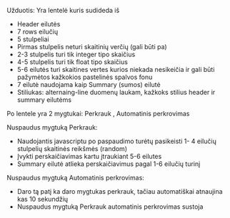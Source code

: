 Užduotis:
Yra lentelė kuris sudideda iš
- Header eilutės
- 7 rows eilučių
- 5 stulpeliai
- Pirmas stulpelis neturi skaitinių verčių (gali būti pa)
- 2-3 stulpelis turi tik integer tipo skaičius
- 4-5 stulpelis turi tik float tipo skaičius
- 5-6 eilutės turi skaitines vertes kurios niekada nesikeičia ir gali būti pažymėtos kažkokios pastelinės spalvos fonu
- 7 eilutė naudojama kaip Summary (sumos) eilutė
- Stiliukas: alternaing-line duomenų laukam, kažkoks stilius header ir summary eilutėms

Po lentele yra 2 mygtukai: Perkrauk , Automatinis perkrovimas

Nuspaudus mygtuką Perkrauk:
- Naudojantis javascriptu po paspaudimo turėtų pasikeisti 1- 4 eilučių stulpelių skaitinės reikšmės (random)
- Įvykti perskaičiavimas kartu įtraukiant 5-6 eilutes
- Summary eilutė atlieka perskaičiavimus pagal 1-6 eilučių turinį

Nuspaudus mygtuką Automatinis perkrovimas:
- Daro tą patį ka daro mygtukas perkrauk, tačiau automatiškai atnaujina kas 10 sekundžių
- Nuspaudus mygtuką Perkrauk automatinis perkrovimas sustoja
